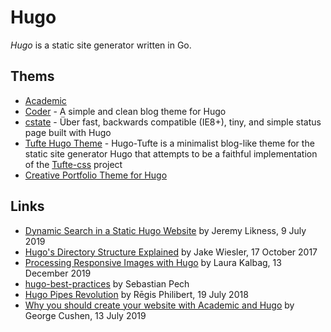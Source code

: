 # Hugo

<dfn>Hugo</dfn> is a static site generator written in Go.

## Thems

-   [Academic](https://github.com/gcushen/hugo-academic)
-   [Coder](https://github.com/luizdepra/hugo-coder/) - A simple and clean blog theme for Hugo
-   [cstate](https://github.com/cstate/cstate) - Über fast, backwards compatible (IE8+), tiny, and simple status page built with Hugo
-   [Tufte Hugo Theme](https://github.com/shawnohare/hugo-tufte) - Hugo-Tufte is a minimalist blog-like theme for the static site generator Hugo that attempts to be a faithful implementation of the [Tufte-css](https://github.com/edwardtufte/tufte-css) project
-   [Creative Portfolio Theme for Hugo](https://github.com/kishaningithub/hugo-creative-portfolio-theme)

## Links

-   [Dynamic Search in a Static Hugo Website](https://blog.jeremylikness.com/blog/dynamic-search-in-a-static-hugo-website/) by Jeremy Likness, 9 July 2019
-   [Hugo's Directory Structure Explained](https://www.jakewiesler.com/blog/hugo-directory-structure/) by Jake Wiesler, 17 October 2017
-   [Processing Responsive Images with Hugo](https://laurakalbag.com/processing-responsive-images-with-hugo/) by Laura Kalbag, 13 December 2019
-   [hugo-best-practices](https://github.com/spech66/hugo-best-practices) by Sebastian Pech
-   [Hugo Pipes Revolution](https://regisphilibert.com/blog/2018/07/hugo-pipes-and-asset-processing-pipeline/) by Rēgis Philibert, 19 July 2018
-   [Why you should create your website with Academic and Hugo](https://georgecushen.com/create-your-website-with-hugo/) by George Cushen, 13 July 2019

